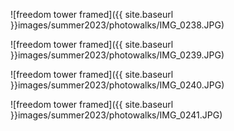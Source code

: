 
![freedom tower framed]({{ site.baseurl }}images/summer2023/photowalks/IMG_0238.JPG)

![freedom tower framed]({{ site.baseurl }}images/summer2023/photowalks/IMG_0239.JPG)

![freedom tower framed]({{ site.baseurl }}images/summer2023/photowalks/IMG_0240.JPG)

![freedom tower framed]({{ site.baseurl }}images/summer2023/photowalks/IMG_0241.JPG)
